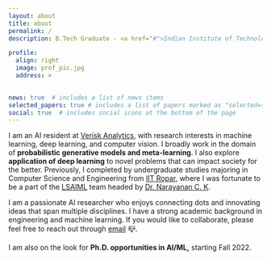 ```yaml
---
layout: about
title: about
permalink: /
description: B.Tech Graduate - <a href="#">Indian Institute of Technology Ropar</a>. 

profile:
  align: right
  image: prof_pic.jpg
  address: >
   

news: true  # includes a list of news items
selected_papers: true # includes a list of papers marked as "selected={true}"
social: true  # includes social icons at the bottom of the page
---
```


I am an AI resident at [Verisk Analytics](https://www.verisk.com/), with research interests in machine learning, deep learning, and computer vision. I broadly work in the domain of <b> probabilistic generative models and meta-learning</b>. I also explore <b>application of deep learning</b> to novel problems that can impact society for the better. Previously, I completed by undergraduate studies majoring in Computer Science and Engineering from [IIT Ropar](https://www.iitrpr.ac.in/), where I was fortunate to be a part of the [LSAIML](https://cse.iitrpr.ac.in/ckn/index.html) team headed by [Dr. Narayanan C. K](https://cse.iitrpr.ac.in/ckn/people/ckn.html).

I am a passionate AI researcher who enjoys connecting dots and innovating ideas that span multiple disciplines. I have a strong academic background in engineering and machine learning. If you would like to collaborate, please feel free to reach out through [email](mailto:sahil.sidheekh@outlook.com) :mailbox_closed:. 

I am also on the look for <b>Ph.D. opportunities in AI/ML,</b>  starting Fall 2022.